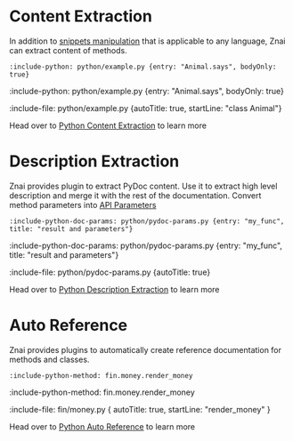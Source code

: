 # Content Extraction

In addition to [snippets manipulation](snippets/snippets-manipulation) that is applicable to any language,
Znai can extract content of methods.

    :include-python: python/example.py {entry: "Animal.says", bodyOnly: true}

:include-python: python/example.py {entry: "Animal.says", bodyOnly: true}

:include-file: python/example.py {autoTitle: true, startLine: "class Animal"}

Head over to [Python Content Extraction](python/content-extraction) to learn more

# Description Extraction

Znai provides plugin to extract PyDoc content. Use it to extract high level description and merge it with the rest of the documentation.
Convert method parameters into [API Parameters](snippets/api-parameters)

    :include-python-doc-params: python/pydoc-params.py {entry: "my_func", title: "result and parameters"}

:include-python-doc-params: python/pydoc-params.py {entry: "my_func", title: "result and parameters"}

:include-file: python/pydoc-params.py {autoTitle: true}

Head over to [Python Description Extraction](python/description-extraction) to learn more

# Auto Reference

Znai provides plugins to automatically create reference documentation for methods and classes.

    :include-python-method: fin.money.render_money

:include-python-method: fin.money.render_money

:include-file: fin/money.py {
  autoTitle: true,
  startLine: "render_money"
}

Head over to [Python Auto Reference](python/auto-reference) to learn more
